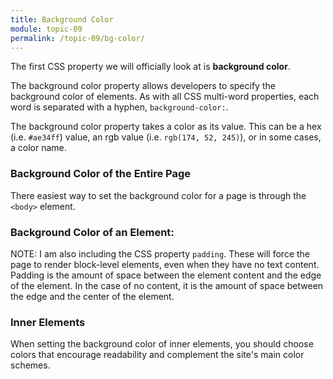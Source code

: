 ```yaml
---
title: Background Color
module: topic-09
permalink: /topic-09/bg-color/
---
```


<div class="divider-heading"></div>

The first CSS property we will officially look at is **background color**.

The background color property allows developers to specify the background color of elements. As with all CSS multi-word properties, each word is separated with a hyphen, `background-color:`.

The background color property takes a color as its value. This can be a hex (i.e. `#ae34ff`) value, an rgb value (i.e. `rgb(174, 52, 245)`), or in some cases, a color name.


### Background Color of the Entire Page

There easiest way to set the background color for a page is through the <code>&lt;body&gt;</code> element.</p>


<div class="codepen-embed">
  <p data-height="400" data-theme-id="30567" data-slug-hash="OJXNGxz" data-default-tab="css,result" data-user="retrog4m3r" data-embed-version="2" data-pen-title="[Topic-07] Background Color, Pt. 1" class="codepen"></p>
</div>


### Background Color of an Element:

<span class="label label-info">NOTE:</span> I am also including the CSS property `padding`. These will force the page to render block-level elements, even when they have no text content. Padding is the amount of space between the element content and the edge of the element. In the case of no content, it is the amount of space between the edge and the center of the element.


<div class="codepen-embed">
  <p data-height="400" data-theme-id="30567" data-slug-hash="NWrNmaz" data-default-tab="css,result" data-user="retrog4m3r" data-embed-version="2" data-pen-title="[Topic-07] Background Color, Pt. 2" class="codepen"></p>
</div>


### Inner Elements

When setting the background color of inner elements, you should choose colors that encourage readability and complement the site's main color schemes.

<div class="codepen-embed">
  <p data-height="400" data-theme-id="30567" data-slug-hash="MWeyRZN" data-default-tab="css,result" data-user="retrog4m3r" data-embed-version="2" data-pen-title="[Topic-07] Background Color" class="codepen"></p>
</div>
